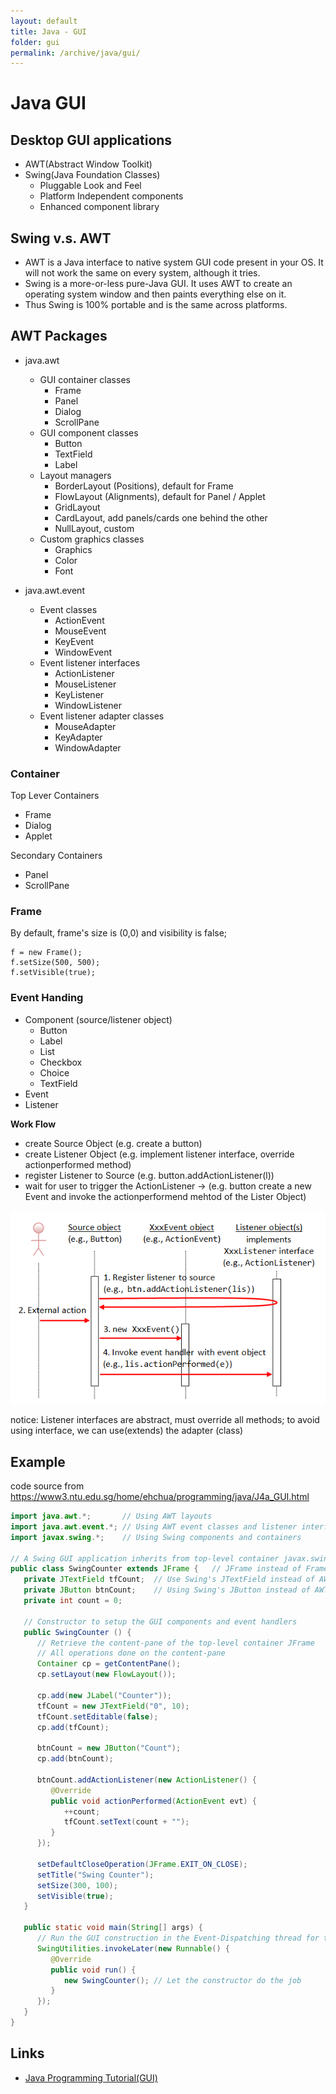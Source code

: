 ```yaml
---
layout: default
title: Java - GUI
folder: gui
permalink: /archive/java/gui/
---
```


# Java GUI

## Desktop GUI applications

- AWT(Abstract Window Toolkit)
- Swing(Java Foundation Classes)
  - Pluggable Look and Feel
  - Platform Independent components
  - Enhanced component library
  
## Swing v.s. AWT
- AWT is a Java interface to native system GUI code present in your OS. It will not work the same on every system, although it tries.
- Swing is a more-or-less pure-Java GUI. It uses AWT to create an operating system window and then paints everything else on it.
- Thus Swing is 100% portable and is the same across platforms.
  
## AWT Packages

- java.awt 
	- GUI container classes
		- Frame
		- Panel
		- Dialog
		- ScrollPane
	- GUI component classes
		- Button
		- TextField
		- Label
	- Layout managers
		- BorderLayout (Positions), default for Frame
		- FlowLayout (Alignments), default for Panel / Applet
		- GridLayout
		- CardLayout, add panels/cards one behind the other
		- NullLayout, custom
	- Custom graphics classes
		- Graphics
		- Color
		- Font

- java.awt.event
	- Event classes
		- ActionEvent
		- MouseEvent
		- KeyEvent
		- WindowEvent
	- Event listener interfaces
		- ActionListener
		- MouseListener
		- KeyListener
		- WindowListener
	- Event listener adapter classes
		- MouseAdapter
		- KeyAdapter
		- WindowAdapter

### Container

Top Lever Containers

- Frame
- Dialog
- Applet

Secondary Containers

- Panel
- ScrollPane

### Frame

By default, frame's size is (0,0) and visibility is false;

```
f = new Frame();
f.setSize(500, 500);
f.setVisible(true);
```

### Event Handing
- Component (source/listener object)
	- Button
	- Label
	- List
	- Checkbox
	- Choice
	- TextField
- Event
- Listener

**Work Flow**

- create Source Object (e.g. create a button)
- create Listener Object (e.g. implement listener interface, override actionperformed method)
- register Listener to Source (e.g. button.addActionListener(l))
- wait for user to trigger the ActionListener -> (e.g. button create a new Event and invoke the actionperformend mehtod of the Lister Object)

![java_awt_flow](img/java_awt_flow.png)

notice: Listener interfaces are abstract, must override all methods; to avoid using interface, we can use(extends) the adapter (class)

## Example

code source from <https://www3.ntu.edu.sg/home/ehchua/programming/java/J4a_GUI.html>

~~~ java
import java.awt.*;       // Using AWT layouts
import java.awt.event.*; // Using AWT event classes and listener interfaces
import javax.swing.*;    // Using Swing components and containers

// A Swing GUI application inherits from top-level container javax.swing.JFrame
public class SwingCounter extends JFrame {   // JFrame instead of Frame
   private JTextField tfCount;  // Use Swing's JTextField instead of AWT's TextField
   private JButton btnCount;    // Using Swing's JButton instead of AWT's Button
   private int count = 0;
 
   // Constructor to setup the GUI components and event handlers
   public SwingCounter () {
      // Retrieve the content-pane of the top-level container JFrame
      // All operations done on the content-pane
      Container cp = getContentPane();
      cp.setLayout(new FlowLayout());
 
      cp.add(new JLabel("Counter"));
      tfCount = new JTextField("0", 10);
      tfCount.setEditable(false);
      cp.add(tfCount);
 
      btnCount = new JButton("Count");
      cp.add(btnCount);
 
      btnCount.addActionListener(new ActionListener() {
         @Override
         public void actionPerformed(ActionEvent evt) {
            ++count;
            tfCount.setText(count + "");
         }
      });
 
      setDefaultCloseOperation(JFrame.EXIT_ON_CLOSE);
      setTitle("Swing Counter");
      setSize(300, 100);
      setVisible(true);
   }
 
   public static void main(String[] args) {
      // Run the GUI construction in the Event-Dispatching thread for thread-safety
      SwingUtilities.invokeLater(new Runnable() {
         @Override
         public void run() {
            new SwingCounter(); // Let the constructor do the job
         }
      });
   }
}
~~~

## Links
- [Java Programming Tutorial(GUI)](https://www3.ntu.edu.sg/home/ehchua/programming/java/J4a_GUI.html)
